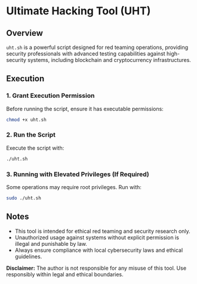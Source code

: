 # Ultimate Hacking Tool (UHT)

## Overview
`uht.sh` is a powerful script designed for red teaming operations, providing security professionals with advanced testing capabilities against high-security systems, including blockchain and cryptocurrency infrastructures.

## Execution
### 1. Grant Execution Permission
Before running the script, ensure it has executable permissions:
```bash
chmod +x uht.sh
```

### 2. Run the Script
Execute the script with:
```bash
./uht.sh
```

### 3. Running with Elevated Privileges (If Required)
Some operations may require root privileges. Run with:
```bash
sudo ./uht.sh
```

## Notes
- This tool is intended for ethical red teaming and security research only.
- Unauthorized usage against systems without explicit permission is illegal and punishable by law.
- Always ensure compliance with local cybersecurity laws and ethical guidelines.

**Disclaimer:** The author is not responsible for any misuse of this tool. Use responsibly within legal and ethical boundaries.

